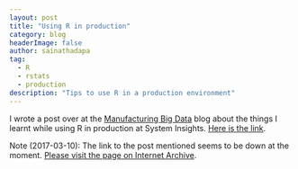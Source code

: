 ```yaml
---
layout: post
title: "Using R in production"
category: blog
headerImage: false
author: sainathadapa
tag: 
  - R
  - rstats
  - production
description: "Tips to use R in a production environment"
---
```


I wrote a post over at the [Manufacturing Big Data](http://www.systeminsights.com/blog) blog about the things I learnt while using R in production at System Insights. [Here is the link](http://www.systeminsights.com/blog/2015/9/10/using-r-in-production).

Note (2017-03-10): The link to the post mentioned seems to be down at the moment. [Please visit the page on Internet Archive](https://web.archive.org/web/20160905121406/http://www.systeminsights.com:80/blog/2015/9/10/using-r-in-production).
